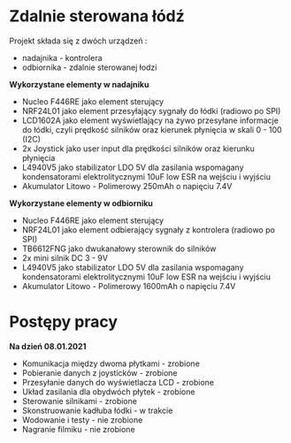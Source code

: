 # Zdalnie sterowana łódź

Projekt składa się z dwóch urządzeń :
- nadajnika - kontrolera 
- odbiornika - zdalnie sterowanej łodzi

**Wykorzystane elementy w nadajniku**
- Nucleo F446RE jako element sterujący
- NRF24L01 jako element przesyłający sygnały do łódki (radiowo po SPI)
- LCD1602A jako element wyświetlający na żywo przesyłane informacje do łódki, czyli prędkość silników oraz kierunek płynięcia w skali 0 - 100 (I2C)
- 2x Joystick jako user input dla prędkości silników oraz kierunku płynięcia
- L4940V5 jako stabilizator LDO 5V dla zasilania wspomagany kondensatorami elektrolitycznymi 10uF low ESR na wejściu i wyjściu
- Akumulator Litowo - Polimerowy 250mAh o napięciu 7.4V

**Wykorzystane elementy w odbiorniku**
- Nucleo F446RE jako element sterujący
- NRF24L01 jako element odbierający sygnały z kontrolera (radiowo po SPI)
- TB6612FNG jako dwukanałowy sterownik do silników
- 2x mini silnik DC 3 - 9V
- L4940V5 jako stabilizator LDO 5V dla zasilania wspomagany kondensatorami elektrolitycznymi 10uF low ESR na wejściu i wyjściu
- Akumulator Litowo - Polimerowy 1600mAh o napięciu 7.4V

# Postępy pracy

**Na dzień 08.01.2021**
- Komunikacja między dwoma płytkami - zrobione
- Pobieranie danych z joysticków - zrobione
- Przesyłanie danych do wyświetlacza LCD - zrobione
- Układ zasilania dla obydwóch płytek - zrobione
- Sterowanie silnikami - zrobione
- Skonstruowanie kadłuba łódki - w trakcie
- Wodowanie i testy - nie zrobione
- Nagranie filmiku - nie zrobione
